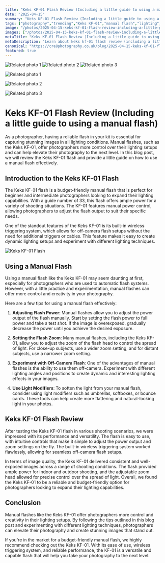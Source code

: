 ```yaml
---
title: "Keks KF-01 Flash Review (Including a little guide to using a manual flash)"
date: "2025-04-15"
summary: "Keks KF-01 Flash Review (Including a little guide to using a manual flash) - A trending topic in photography."
tags: ["photography","trending","Keks KF-01","manual flash","lighting","off-camera flash","wireless triggering system","light modifiers","budget-friendly","image quality","versatile"]
image: "/photos/2025-04-15-keks-kf-01-flash-review-including-a-little-guide-to-using-a-manual-flash--1.jpg"
images: ["/photos/2025-04-15-keks-kf-01-flash-review-including-a-little-guide-to-using-a-manual-flash--1.jpg","/photos/2025-04-15-keks-kf-01-flash-review-including-a-little-guide-to-using-a-manual-flash--2.jpg","/photos/2025-04-15-keks-kf-01-flash-review-including-a-little-guide-to-using-a-manual-flash--3.jpg"]
metaTitle: "Keks KF-01 Flash Review (Including a little guide to using a manual flash) | cre8 Photography"
metaDescription: "Learn about keks kf-01 flash review (including a little guide to using a manual flash) in photography with practical tips and insights."
canonical: "https://cre8photography.co.uk/blog/2025-04-15-keks-kf-01-flash-review-including-a-little-guide-to-using-a-manual-flash-"
featured: true
---
```


<!-- Gallery as HTML -->

<div class="grid grid-cols-1 sm:grid-cols-2 md:grid-cols-3 gap-4">
  <img src="/photos/2025-04-15-keks-kf-01-flash-review-including-a-little-guide-to-using-a-manual-flash--1.jpg" alt="Related photo 1" class="w-full rounded-lg" />
<img src="/photos/2025-04-15-keks-kf-01-flash-review-including-a-little-guide-to-using-a-manual-flash--2.jpg" alt="Related photo 2" class="w-full rounded-lg" />
<img src="/photos/2025-04-15-keks-kf-01-flash-review-including-a-little-guide-to-using-a-manual-flash--3.jpg" alt="Related photo 3" class="w-full rounded-lg" />
</div>


<!-- Gallery as Markdown -->
![Related photo 1](/photos/2025-04-15-keks-kf-01-flash-review-including-a-little-guide-to-using-a-manual-flash--1.jpg)


![Related photo 2](/photos/2025-04-15-keks-kf-01-flash-review-including-a-little-guide-to-using-a-manual-flash--2.jpg)


![Related photo 3](/photos/2025-04-15-keks-kf-01-flash-review-including-a-little-guide-to-using-a-manual-flash--3.jpg)



# Keks KF-01 Flash Review (Including a little guide to using a manual flash)

As a photographer, having a reliable flash in your kit is essential for capturing stunning images in all lighting conditions. Manual flashes, such as the Keks KF-01, offer photographers more control over their lighting setups and can help elevate their photography to the next level. In this blog post, we will review the Keks KF-01 flash and provide a little guide on how to use a manual flash effectively.

## Introduction to the Keks KF-01 Flash

The Keks KF-01 flash is a budget-friendly manual flash that is perfect for beginner and intermediate photographers looking to expand their lighting capabilities. With a guide number of 33, this flash offers ample power for a variety of shooting situations. The KF-01 features manual power control, allowing photographers to adjust the flash output to suit their specific needs.

One of the standout features of the Keks KF-01 is its built-in wireless triggering system, which allows for off-camera flash setups without the need for additional triggers or cables. This feature makes it easy to create dynamic lighting setups and experiment with different lighting techniques.

![Keks KF-01 Flash](/path/to/image)

## Using a Manual Flash

Using a manual flash like the Keks KF-01 may seem daunting at first, especially for photographers who are used to automatic flash systems. However, with a little practice and experimentation, manual flashes can offer more control and creativity in your photography.

Here are a few tips for using a manual flash effectively:

1. **Adjusting Flash Power**: Manual flashes allow you to adjust the power output of the flash manually. Start by setting the flash power to full power and take a test shot. If the image is overexposed, gradually decrease the power until you achieve the desired exposure.

2. **Setting the Flash Zoom**: Many manual flashes, including the Keks KF-01, allow you to adjust the zoom of the flash head to control the spread of light. For close-up subjects, use a wider zoom setting, and for distant subjects, use a narrower zoom setting.

3. **Experiment with Off-Camera Flash**: One of the advantages of manual flashes is the ability to use them off-camera. Experiment with different lighting angles and positions to create dynamic and interesting lighting effects in your images.

4. **Use Light Modifiers**: To soften the light from your manual flash, consider using light modifiers such as umbrellas, softboxes, or bounce cards. These tools can help create more flattering and natural-looking light in your photos.

## Keks KF-01 Flash Review

After testing the Keks KF-01 flash in various shooting scenarios, we were impressed with its performance and versatility. The flash is easy to use, with intuitive controls that make it simple to adjust the power output and zoom settings on the fly. The built-in wireless triggering system worked flawlessly, allowing for seamless off-camera flash setups.

In terms of image quality, the Keks KF-01 delivered consistent and well-exposed images across a range of shooting conditions. The flash provided ample power for indoor and outdoor shooting, and the adjustable zoom head allowed for precise control over the spread of light. Overall, we found the Keks KF-01 to be a reliable and budget-friendly option for photographers looking to expand their lighting capabilities.

## Conclusion

Manual flashes like the Keks KF-01 offer photographers more control and creativity in their lighting setups. By following the tips outlined in this blog post and experimenting with different lighting techniques, photographers can elevate their photography and create stunning images that stand out.

If you're in the market for a budget-friendly manual flash, we highly recommend checking out the Keks KF-01. With its ease of use, wireless triggering system, and reliable performance, the KF-01 is a versatile and capable flash that will help you take your photography to the next level.

